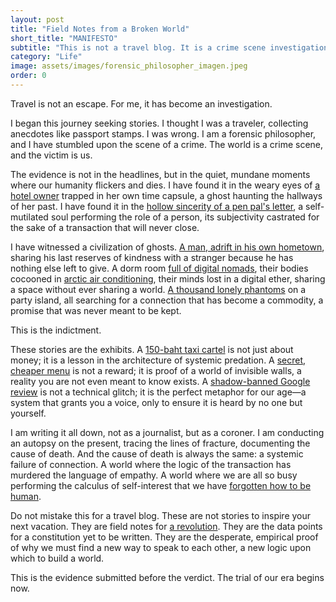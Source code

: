 ```yaml
---
layout: post
title: "Field Notes from a Broken World"
short_title: "MANIFESTO"
subtitle: "This is not a travel blog. It is a crime scene investigation. The victim is us."
category: "Life"
image: assets/images/forensic_philosopher_imagen.jpeg
order: 0
---
```


Travel is not an escape. For me, it has become an investigation.

I began this journey seeking stories. I thought I was a traveler, collecting anecdotes like passport stamps. I was wrong. I am a forensic philosopher, and I have stumbled upon the scene of a crime. The world is a crime scene, and the victim is us.

The evidence is not in the headlines, but in the quiet, mundane moments where our humanity flickers and dies. I have found it in the weary eyes of [a hotel owner](https://sparktsang.github.io/life/2025/10/10/ho-fah.html) trapped in her own time capsule, a ghost haunting the hallways of her past. I have found it in the [hollow sincerity of a pen pal's letter](https://sparktsang.github.io/life/2025/10/13/letter-autopsy.html), a self-mutilated soul performing the role of a person, its subjectivity castrated for the sake of a transaction that will never close.

I have witnessed a civilization of ghosts. [A man, adrift in his own hometown](https://sparktsang.github.io/life/2025/09/16/02-man-from-nowhere.html), sharing his last reserves of kindness with a stranger because he has nothing else left to give. A dorm room [full of digital nomads](https://sparktsang.github.io/life/2025/09/18/01-phantom-lock.html), their bodies cocooned in [arctic air conditioning](https://sparktsang.github.io/life/2025/09/18/05-volunteer-and-the-econ-of-kindness.html), their minds lost in a digital ether, sharing a space without ever sharing a world. [A thousand lonely phantoms](https://sparktsang.github.io/life/2025/09/21/01-ghosts-of-connection.html) on a party island, all searching for a connection that has become a commodity, a promise that was never meant to be kept.

This is the indictment.

These stories are the exhibits. A [150-baht taxi cartel](https://sparktsang.github.io/life/2025/09/18/03-the-150-baht-principle.html) is not just about money; it is a lesson in the architecture of systemic predation. A [secret, cheaper menu](https://sparktsang.github.io/life/2025/10/05/unwritten-menu.html) is not a reward; it is proof of a world of invisible walls, a reality you are not even meant to know exists. A [shadow-banned Google review](https://sparktsang.github.io/life/2025/09/21/02-cursed-comments.html) is not a technical glitch; it is the perfect metaphor for our age—a system that grants you a voice, only to ensure it is heard by no one but yourself.

I am writing it all down, not as a journalist, but as a coroner. I am conducting an autopsy on the present, tracing the lines of fracture, documenting the cause of death. And the cause of death is always the same: a systemic failure of connection. A world where the logic of the transaction has murdered the language of empathy. A world where we are all so busy performing the calculus of self-interest that we have [forgotten how to be human](https://sparktsang.github.io/life/2025/10/01/half-empty-plate.html).

Do not mistake this for a travel blog. These are not stories to inspire your next vacation. They are field notes for [a revolution](https://sparktsang.github.io/philosophy.html). They are the data points for a constitution yet to be written. They are the desperate, empirical proof of why we must find a new way to speak to each other, a new logic upon which to build a world.

This is the evidence submitted before the verdict. The trial of our era begins now.
